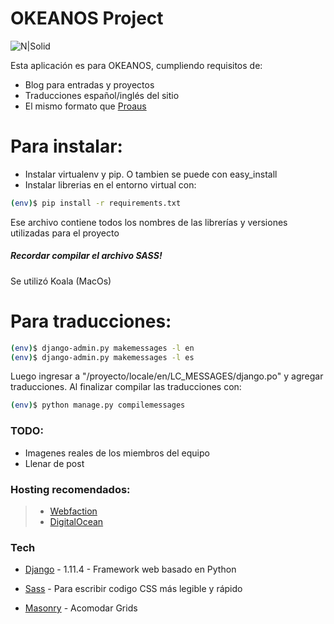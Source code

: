 # OKEANOS Project

![N|Solid](http://tucodigo.cl/static/img/check.jpg)

Esta aplicación es para OKEANOS, cumpliendo requisitos de:

  - Blog para entradas y proyectos
  - Traducciones español/inglés del sitio
  - El mismo formato que [Proaus]

# Para instalar:
- Instalar virtualenv y pip. O tambien se puede con easy_install
- Instalar librerias en el entorno virtual con:
```sh
(env)$ pip install -r requirements.txt
```
Ese archivo contiene todos los nombres de las librerías y versiones utilizadas para el proyecto
##### Recordar compilar el archivo SASS!
Se utilizó Koala (MacOs)
# Para traducciones:
```sh
(env)$ django-admin.py makemessages -l en
(env)$ django-admin.py makemessages -l es
```
Luego ingresar a "/proyecto/locale/en/LC_MESSAGES/django.po" y agregar traducciones. Al finalizar compilar las traducciones con:
```sh
(env)$ python manage.py compilemessages
```


### TODO:
  - Imagenes reales de los miembros del equipo
  - Llenar de post

### Hosting recomendados:
> - [Webfaction]
> - [DigitalOcean]

### Tech

* [Django] - 1.11.4 - Framework web basado en Python
* [Sass] - Para escribir codigo CSS más legible y rápido
* [Masonry] - Acomodar Grids

   [Django]: <https://www.djangoproject.com/>
   [Sass]: <http://sass-lang.com/>
   [Masonry]: <https://masonry.desandro.com/>
   [Proaus]: <http://proaus.cl/>
   [OKEANOS]: <http://okeanos.tucodigo.cl/>
   [Webfaction]: <https://www.webfaction.com/>
   [DigitalOcean]: <https://www.digitalocean.com>
   [git-repo-url]: <https://github.com/user0able/okeanos.git>
   [node.js]: <http://nodejs.org>
   [jQuery]: <http://jquery.com>
   [express]: <http://expressjs.com>
   [AngularJS]: <http://angularjs.org>
   [Gulp]: <http://gulpjs.com>
